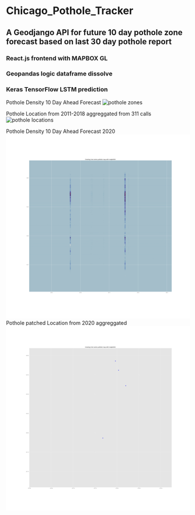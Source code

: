 # Chicago_Pothole_Tracker

## A Geodjango API for future 10 day pothole zone forecast based on last 30 day pothole report

### React.js frontend with MAPBOX GL

### Geopandas logic dataframe dissolve

### Keras TensorFlow LSTM prediction














Pothole Density 10 Day Ahead Forecast
![pothole zones](gifs/potholes_zone.gif)








Pothole Location from 2011-2018 aggreggated from 311 calls
![pothole locations](gifs/potholes.gif)



Pothole Density 10 Day Ahead Forecast 2020 
![pothole zones](gifs/potholes_zone_2020.gif)
Pothole patched Location from 2020 aggreggated
![pothole locations](gifs/potholes_2020.gif)
